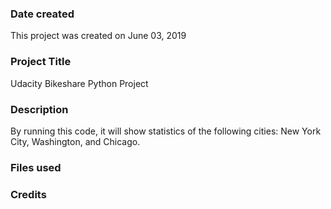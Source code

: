 ### Date created
This project was created on June 03, 2019

### Project Title
Udacity Bikeshare Python Project

### Description
By running this code, it will show statistics of the following cities: New York City, Washington, and Chicago.

### Files used


### Credits
